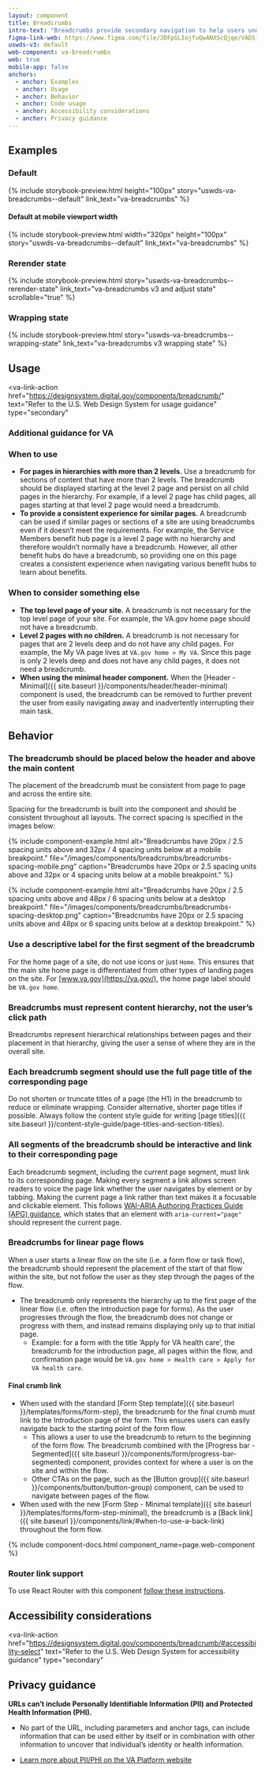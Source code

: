 ```yaml
---
layout: component
title: Breadcrumbs
intro-text: "Breadcrumbs provide secondary navigation to help users understand where they are in a website. In addition, the breadcrumb tells search engines how the site is structured, and it can be displayed in search results (for unauthenticated content that doesn’t require users to be logged in). This can improve rankings, and provide users with additional context."
figma-link-web: https://www.figma.com/file/JDFpGLIojfuQwANXScQjqe/VADS-Example-Library?type=design&node-id=35%3A151&mode=design&t=ep6tlGT5gNsbWqGP-1
uswds-v3: default
web-component: va-breadcrumbs
web: true
mobile-app: false
anchors:
  - anchor: Examples
  - anchor: Usage
  - anchor: Behavior
  - anchor: Code usage
  - anchor: Accessibility considerations
  - anchor: Privacy guidance
---
```


## Examples

### Default

{% include storybook-preview.html height="100px" story="uswds-va-breadcrumbs--default" link_text="va-breadcrumbs" %}

#### Default at mobile viewport width

{% include storybook-preview.html width="320px" height="100px" story="uswds-va-breadcrumbs--default" link_text="va-breadcrumbs" %}

### Rerender state

{% include storybook-preview.html story="uswds-va-breadcrumbs--rerender-state" link_text="va-breadcrumbs v3 and adjust state" scrollable="true" %}

### Wrapping state

{% include storybook-preview.html story="uswds-va-breadcrumbs--wrapping-state" link_text="va-breadcrumbs v3 wrapping state" %}

## Usage

<va-link-action
  href="https://designsystem.digital.gov/components/breadcrumb/"
  text="Refer to the U.S. Web Design System for usage guidance"
  type="secondary"
></va-link-action>

### Additional guidance for VA

### When to use

* **For pages in hierarchies with more than 2 levels.** Use a breadcrumb for sections of content that have more than 2 levels. The breadcrumb should be displayed starting at the level 2 page and persist on all child pages in the hierarchy. For example, if a level 2 page has child pages, all pages starting at that level 2 page would need a breadcrumb.
* **To provide a consistent experience for similar pages.** A breadcrumb can be used if similar pages or sections of a site are using breadcrumbs even if it doesn’t meet the requirements. For example, the Service Members benefit hub page is a level 2 page with no hierarchy and therefore wouldn’t normally have a breadcrumb. However, all other benefit hubs do have a breadcrumb, so providing one on this page creates a consistent experience when navigating various benefit hubs to learn about benefits.

### When to consider something else

* **The top level page of your site.** A breadcrumb is not necessary for the top level page of your site. For example, the VA.gov home page should not have a breadcrumb.
* **Level 2 pages with no children.** A breadcrumb is not necessary for pages that are 2 levels deep and do not have any child pages. For example, the My VA page lives at `VA.gov home > My VA`. Since this page is only 2 levels deep and does not have any child pages, it does not need a breadcrumb.
* **When using the minimal header component.** When the [Header - Minimal]({{ site.baseurl }}/components/header/header-minimal) component is used, the breadcrumb can be removed to further prevent the user from easily navigating away and inadvertently interrupting their main task.

## Behavior

### The breadcrumb should be placed below the header and above the main content

The placement of the breadcrumb must be consistent from page to page and across the entire site.

Spacing for the breadcrumb is built into the component and should be consistent throughout all layouts. The correct spacing is specified in the images below:

{% include component-example.html alt="Breadcrumbs have 20px / 2.5 spacing units above and 32px / 4 spacing units below at a mobile breakpoint." file="/images/components/breadcrumbs/breadcrumbs-spacing-mobile.png" caption="Breadcrumbs have 20px or 2.5 spacing units above and 32px or 4 spacing units below at a mobile breakpoint." %}

{% include component-example.html alt="Breadcrumbs have 20px / 2.5 spacing units above and 48px / 6 spacing units below at a desktop breakpoint." file="/images/components/breadcrumbs/breadcrumbs-spacing-desktop.png" caption="Breadcrumbs have 20px or 2.5 spacing units above and 48px or 6 spacing units below at a desktop breakpoint." %}

### Use a descriptive label for the first segment of the breadcrumb

For the home page of a site, do not use icons or just `Home`. This ensures that the main site home page is differentiated from other types of landing pages on the site. For [www.va.gov](https://va.gov/), the home page label should be `VA.gov home`.

### Breadcrumbs must represent content hierarchy, not the user’s click path

Breadcrumbs represent hierarchical relationships between pages and their placement in that hierarchy, giving the user a sense of where they are in the overall site.

### Each breadcrumb segment should use the full page title of the corresponding page

Do not shorten or truncate titles of a page (the H1) in the breadcrumb to reduce or eliminate wrapping. Consider alternative, shorter page titles if possible. Always follow the content style guide for writing [page titles]({{ site.baseurl }}/content-style-guide/page-titles-and-section-titles).

### All segments of the breadcrumb should be interactive and link to their corresponding page

Each breadcrumb segment, including the current page segment, must link to its corresponding page. Making every segment a link allows screen readers to voice the page link whether the user navigates by element or by tabbing. Making the current page a link rather than text makes it a focusable and clickable element. This follows [WAI-ARIA Authoring Practices Guide (APG) guidance](https://www.w3.org/WAI/ARIA/apg/patterns/breadcrumb/examples/breadcrumb/), which states that an element with `aria-current="page"` should represent the current page.

### Breadcrumbs for linear page flows

When a user starts a linear flow on the site (i.e. a form flow or task flow), the breadcrumb should represent the placement of the start of that flow within the site, but not follow the user as they step through the pages of the flow.

* The breadcrumb only represents the hierarchy up to the first page of the linear flow (i.e. often the introduction page for forms). As the user progresses through the flow, the breadcrumb does not change or progress with them, and instead remains displaying only up to that initial page.
  * Example: for a form with the title ‘Apply for VA health care’, the breadcrumb for the introduction page, all pages within the flow, and confirmation page would be `VA.gov home > Health care > Apply for VA health care`.

#### Final crumb link

* When used with the standard [Form Step template]({{ site.baseurl }}/templates/forms/form-step), the breadcrumb for the final crumb must link to the Introduction page of the form. This ensures users can easily navigate back to the starting point of the form flow.
  * This allows a user to use the breadcrumb to return to the beginning of the form flow. The breadcrumb combined with the [Progress bar - Segmented]({{ site.baseurl }}/components/form/progress-bar-segmented) component, provides context for where a user is on the site and within the flow.
  * Other CTAs on the page, such as the [Button group]({{ site.baseurl }}/components/button/button-group) component, can be used to navigate between pages of the flow.
* When used with the new [Form Step - Minimal template]({{ site.baseurl }}/templates/forms/form-step-minimal), the breadcrumb is a [Back link]({{ site.baseurl }}/components/link/#when-to-use-a-back-link) throughout the form flow.

{% include component-docs.html component_name=page.web-component %}

### Router link support

To use React Router with this component [follow these instructions](https://design.va.gov/storybook/?path=/docs/uswds-va-breadcrumbs--with-router-link-support#with-router-link-support).

## Accessibility considerations

<va-link-action
  href="https://designsystem.digital.gov/components/breadcrumb/#accessibility-select"
  text="Refer to the U.S. Web Design System for accessibility guidance"
  type="secondary"
></va-link-action>

## Privacy guidance 

**URLs can’t include Personally Identifiable Information (PII) and Protected Health Information (PHI).** 

- No part of the URL, including parameters and anchor tags, can include information that can be used either by itself or in combination with other information to uncover that individual’s identity or health information.  

- [Learn more about PII/PHI on the VA Platform website](https://depo-platform-documentation.scrollhelp.site/research-design/what-is-pii) 
